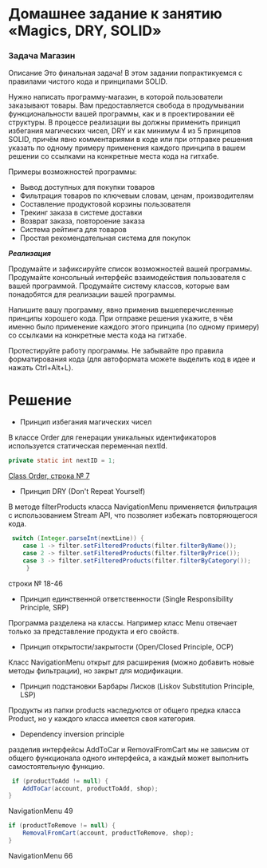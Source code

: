 # Домашнее задание к занятию «Magics, DRY, SOLID»
### Задача Магазин
Описание
Это финальная задача! В этом задании попрактикуемся с правилами чистого кода и принципами SOLID.

Нужно написать программу-магазин, в которой пользователи заказывают товары. Вам предоставляется свобода в продумывании функциональности вашей программы, как и в проектировании её структуры. В процессе реализации вы должны применить принцип избегания магических чисел, DRY и как минимум 4 из 5 принципов SOLID, причём явно комментариями в коде или при отправке решения указать по одному примеру применения каждого принципа в вашем решении со ссылками на конкретные места кода на гитхабе.

Примеры возможностей программы:

- Вывод доступных для покупки товаров
- Фильтрация товаров по ключевым словам, ценам, производителям
- Составление продуктовой корзины пользователя
- Трекинг заказа в системе доставки
- Возврат заказа, повтороение заказа
- Система рейтинга для товаров
- Простая рекомендательная система для покупок

___Реализация___

Продумайте и зафиксируйте список возможностей вашей программы.
Продумайте консольный интерфейс взаимодействия пользователя с вашей программой.
Продумайте систему классов, которые вам понадобятся для реализации вашей программы.

Напишите вашу программу, явно применив вышеперечисленные принципы хорошего кода.
При отправке решения укажите, в чём именно было применение каждого этого принципа (по одному примеру) со ссылками на конкретные места кода на гитхабе.

Протестируйте работу программы. Не забывайте про правила форматирования кода (для автоформата можете выделить код в идее и нажать Ctrl+Alt+L).

# Решение

- Принцип избегания магических чисел

В классе Order для генерации уникальных идентификаторов используется статическая переменная nextId.
```java
private static int nextID = 1;
```
[Class Order, строка № 7](https://github.com/ScaleDragon/Magics_DRY_SOLID_Task_Store/blob/c279b0e3140d818cce8b773c74829a8a81c31b00/netology/Order.java#L7)
- Принцип DRY (Don't Repeat Yourself)

В методе filterProducts класса NavigationMenu применяется фильтрация с использованием Stream API,
 что позволяет избежать повторяющегося кода.
```java
 switch (Integer.parseInt(nextLine)) {
    case 1 -> filter.setFilteredProducts(filter.filterByName());
    case 2 -> filter.setFilteredProducts(filter.filterByPrice());
    case 3 -> filter.setFilteredProducts(filter.filterByCategory());
     }
 ```
строки № 18-46

-  Принцип единственной ответственности (Single Responsibility Principle, SRP)

Программа разделена на классы.
Например класс Menu отвечает только за представление продукта и его свойств.

   - Принцип открытости/закрытости (Open/Closed Principle, OCP)

 Класс NavigationMenu открыт для расширения (можно добавить новые методы фильтрации), но закрыт для модификации.

  - Принцип подстановки Барбары Лисков (Liskov Substitution Principle, LSP)

 Продукты из папки products наследуются от общего предка класса Product, но у каждого класса имеется своя категория.

- Dependency inversion principle 
  
разделив интерфейсы AddToCar и RemovalFromCart мы не зависим от общего
функционала одного интерфейса, а каждый может выполнить самостоятельную функцию.

```java
 if (productToAdd != null) {
    AddToCar(account, productToAdd, shop);
}
```
NavigationMenu 49

```java
if (productToRemove != null) {
    RemovalFromCart(account, productToRemove, shop);
}
```
NavigationMenu 66